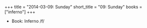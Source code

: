 +++
title = "2014-03-09: Sunday"
short_title = "09: Sunday"
books = ["inferno"]
+++


* Book: Inferno /f/
